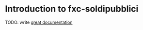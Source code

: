 # Introduction to fxc-soldipubblici

TODO: write [great documentation](http://jacobian.org/writing/what-to-write/)

